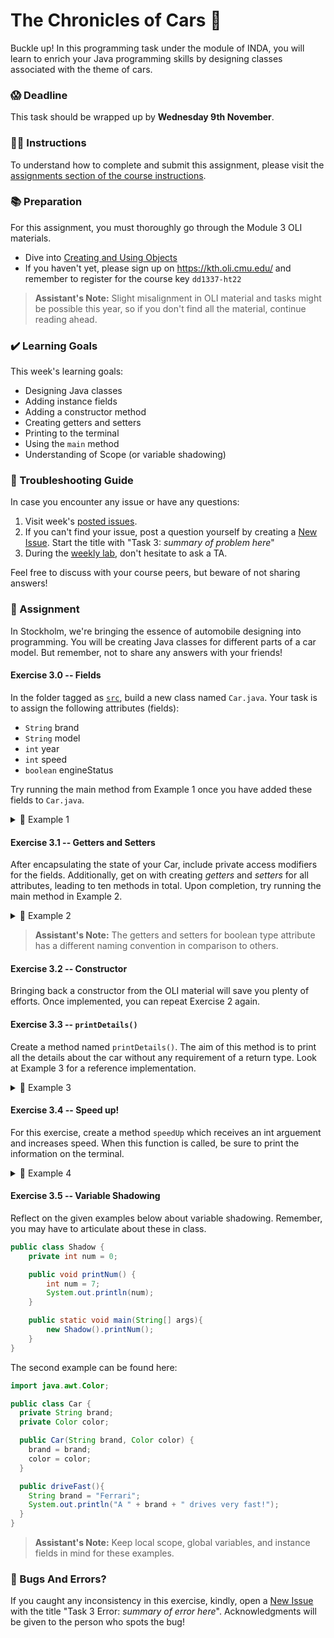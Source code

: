 # The Chronicles of Cars 🚗 

Buckle up! In this programming task under the module of INDA, you will learn to enrich your Java programming skills by designing classes associated with the theme of cars.

### 😱 Deadline

This task should be wrapped up by **Wednesday 9th November**.

### 👨‍🏫 Instructions

To understand how to complete and submit this assignment, please visit the [assignments section of the course instructions](https://gits-15.sys.kth.se/inda-22/course-instructions#assignments).

### 📚 Preparation

For this assignment, you must thoroughly go through the Module 3 OLI materials.

- Dive into [Creating and Using Objects](https://kth.oli.cmu.edu/jcourse/webui/guest/module.do?context=dca4e88680020ca607fcf9f5c0a63d1c)
- If you haven't yet, please sign up on https://kth.oli.cmu.edu/ and remember to register for the course key `dd1337-ht22`

> **Assistant's Note:** Slight misalignment in OLI material and tasks might be possible this year, so if you don't find all the material, continue reading ahead.

### ✔️ Learning Goals

This week's learning goals:
- Designing Java classes
- Adding instance fields
- Adding a constructor method
- Creating getters and setters
- Printing to the terminal
- Using the `main` method
- Understanding of Scope (or variable shadowing)

### 🚧 Troubleshooting Guide

In case you encounter any issue or have any questions:

1. Visit week's [posted issues](https://gits-15.sys.kth.se/inda-22/help/issues).
2. If you can't find your issue, post a question yourself by creating a [New Issue](https://gits-15.sys.kth.se/inda-22/help/issues/new). Start the title with "Task 3: *summary of problem here*"
3. During the [weekly lab](https://queue.csc.kth.se/Queue/INDA), don't hesitate to ask a TA. 

Feel free to discuss with your course peers, but beware of not sharing answers!

### 🏰 Assignment

In Stockholm, we're bringing the essence of automobile designing into programming. You will be creating Java classes for different parts of a car model. But remember, not to share any answers with your friends!

#### Exercise 3.0 -- Fields

In the folder tagged as [`src`](src), build a new class named `Car.java`. Your task is to assign the following attributes (fields):

- `String` brand
- `String` model
- `int` year
- `int` speed
- `boolean` engineStatus

Try running the main method from Example 1 once you have added these fields to `Car.java`.

<details>
  <summary> 🧰 Example 1 </summary>

  ```java
  class Car {

    // Insert the fields here

    public static void main(String[] args) {
      // establish a new "Car" item
      Car mycar = new Car();

      // assign the values
      mycar.brand = "Tesla";
      mycar.model = "Model S";
      mycar.year = 2022;
      mycar.speed = 0;

      // retrieve the information of the assigned values
      System.out.println("Brand: " + mycar.brand);
      System.out.println("Model: " + mycar.model);
      System.out.println("Year: " + mycar.year);
      System.out.println("Speed: " + mycar.speed);
    } // close the main method

  } // close the class
  ```
</details>

#### Exercise 3.1 -- Getters and Setters

After encapsulating the state of your Car, include private access modifiers for the fields. Additionally, get on with creating *getters* and *setters* for all attributes, leading to ten methods in total. Upon completion, try running the main method in Example 2. 

<details>
  <summary> 🧰 Example 2 </summary>

  ```java
  class Car {

    // Insert your fields here!

    // Alongside the getters and setters!

    public static void main(String[] args) {
      // developing a new "Car" object
      Car mycar = new Car();

      // assigning new values to the object
      mycar.setBrand("Tesla");
      mycar.setModel("Model S");
      mycar.setYear(2022);
      mycar.setSpeed(0);

      // print the details of the assigned attributes
      System.out.println("Brand: " + mycar.getBrand());
      System.out.println("Model: " + mycar.getModel());
      System.out.println("Year: " + mycar.getYear());
      System.out.println("Speed: " + mycar.getSpeed());
      System.out.println("Engine Status: " + mycar.isEngineStatus());
    } // close main method

  } // terminate the class
  ```
</details>

> **Assistant's Note:** The getters and setters for boolean type attribute has a different naming convention in comparison to others.

#### Exercise 3.2 -- Constructor

Bringing back a constructor from the OLI material will save you plenty of efforts. Once implemented, you can repeat Exercise 2 again.

#### Exercise 3.3 -- `printDetails()`

Create a method named `printDetails()`. The aim of this method is to print all the details about the car without any requirement of a return type. Look at Example 3 for a reference implementation. 

<details>
  <summary> 🧰 Example 3 </summary>

  ```java
  public static void main(String[] args){
    // develop a new "Car" object
    Car mycar = new Car("Tesla", "Model S", 2022, 0);

    // print the details of the car on the terminal
    mycar.printDetails();
  }
  ```

  This call must print the following details on the terminal:

  ```
  > DETAILS OF THE CAR:
  > Brand: Tesla
  > Model: Model S
  > Year of manufacturing: 2022
  > Speed: 0
  > Engine Status: False
  ```
</details>

#### Exercise 3.4 -- Speed up!

For this exercise, create a method `speedUp` which receives an int arguement and increases speed. When this function is called, be sure to print the information on the terminal.

<details>
  <summary> 🧰 Example 4 </summary>

  ```java
  public static void main(String[] args){
    // creating a new "Car" object
    Car mycar = new Car("Tesla", "Model S", 2022, 0);

    // call the "speedUp" method on mycar with increased speed
    mycar.speedUp(60);
  }
  ```

  The call should thus print:

  ```
  > The Tesla Model S is now running at 60 km/h speed!
  ```
</details>

#### Exercise 3.5 -- Variable Shadowing

Reflect on the given examples below about variable shadowing. Remember, you may have to articulate about these in class.

```Java
public class Shadow {
    private int num = 0;

    public void printNum() {
        int num = 7;
        System.out.println(num); 
    }

    public static void main(String[] args){
        new Shadow().printNum();
    }
}
```

The second example can be found here:

```Java
import java.awt.Color;

public class Car {
  private String brand;
  private Color color;

  public Car(String brand, Color color) {
    brand = brand;
    color = color;
  }

  public driveFast(){
    String brand = "Ferrari";
    System.out.println("A " + brand + " drives very fast!"); 
  }
}
```

>**Assistant's Note:** Keep local scope, global variables, and instance fields in mind for these examples.

### 🐜 Bugs And Errors?

If you caught any inconsistency in this exercise, kindly, open a [New Issue](https://gits-15.sys.kth.se/inda-22/help/issues/new) with the title "Task 3 Error: *summary of error here*". Acknowledgments will be given to the person who spots the bug!